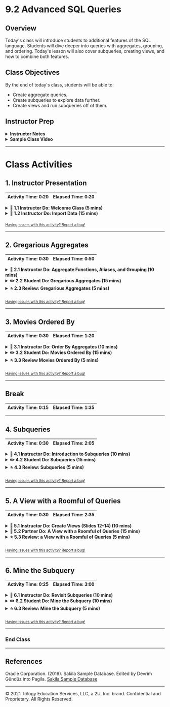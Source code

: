 # 9.2 Advanced SQL Queries

## Overview

Today's class will introduce students to additional features of the SQL language. Students will dive deeper into queries with aggregates, grouping, and ordering. Today's lesson will also cover subqueries, creating views, and how to combine both features.

## Class Objectives

By the end of today's class, students will be able to:

- Create aggregate queries.
- Create subqueries to explore data further.
- Create views and run subqueries off of them.

## Instructor Prep

<details>
  <summary><strong>Instructor Notes</strong></summary>

* Today's lesson will mostly use imported datasets, so make sure students are comfortable importing data from CSV files. All schemas for the tables will be provided along with the CSV files. Students who don't have this data imported correctly will not be able to follow along with the lesson.

* This lesson will build on what students learned in the previous class, and each activity will combine multiple SQL elements. Students who are new to SQL may struggle a bit, but many of the concepts are similar to those they have learned previously.

* The TAs should be ready to help students who are confused or who have not imported the data correctly.

* Please reference our [Student FAQ](../../../05-Instructor-Resources/README.md#unit-09-sql) for answers to questions frequently asked by students of this program. If you have any recommendations for additional questions, feel free to log an issue or a pull request with your desired additions.

* Have your TAs refer to the [Time Tracker](TimeTracker.xlsx) to stay on track.

* Lastly, as a reminder these slideshows are for instructor use only - when distributing slides to students, please first export the slides to a PDF file. You may then send out the PDF file.

</details>

<details>
  <summary><strong>Sample Class Video</strong></summary>

* To view an example class lecture visit (Note video may not reflect latest lesson plan): [Class Video](https://codingbootcamp.hosted.panopto.com/Panopto/Pages/Viewer.aspx?id=a4fa234d-abac-4d50-92f4-aa6901839443)

</details>

- - -

# Class Activities

## 1. Instructor Presentation

| Activity Time:       0:20 |  Elapsed Time:      0:20  |
|---------------------------|---------------------------|

<details>
  <summary><strong>📣 1.1 Instructor Do: Welcome Class (5 mins)</strong></summary>

* Open the [slideshow](https://docs.google.com/presentation/d/1ECRAKV4eZSiMhGpcyFiSe3-ERb5AjeSaHDAF4WwCGZM/edit?usp=sharing) and welcome the class using slides 1 and 2.

* Explain that today's lesson will provide a more in-depth look at SQL's features. Students will work with imported tables to expand their SQL skills.

</details>

<details>
  <summary><strong>📣 1.2 Instructor Do: Import Data (15 mins)</strong></summary>

* Open the [slideshow](https://docs.google.com/presentation/d/1ECRAKV4eZSiMhGpcyFiSe3-ERb5AjeSaHDAF4WwCGZM/edit?usp=sharing) and use slides 3-5 to assist you to present this chapter.

* **Files:**

  * [schema.sql](Activities/01-Evr_Import_Data/Resources/schema.sql)

  * [Data CSVs](Activities/01-Evr_Import_Data/Resources)

* Explain to the class that today's activities will require a few tables to be imported into a database. The data is taken from a popular [MySQL Database](https://dev.mysql.com/doc/sakila/en/). There is [another database](https://github.com/devrimgunduz/pagila) that is similar to Sakila, but it is instead using PostgreSQL. There are two options for doing so, if any students run into issues with the schema option, direction them to the CSV option.

* Compress the Resources folder and send it out to the class. This folder contains everything students need in order to upload the data.

#### Schema option

* Together, walk through the following steps:

  * From pgAdmin, create a database named `rental_db`.

  * Open the Query Tool for the newly created `rental_db`.

  * Copy [pagila-schema.sql](Activities/01-Evr_Import_Data/Resources/pagila-schema.sql) and run the code to create the needed tables.

  * Copy [pagila-insert-data.sql](Activities/01-Evr_Import_Data/Resources/pagila-insert-data.sql). **Note:** this will take a few minutes due to the amount of data. As long as no errors pop up the data will be uploaded.

* If any students have issues uploading data this way have the follow the CSV option.

#### CSV option

* Together, walk through the following steps:

  * From pgAdmin, create a database named `rental_db`.

  * Open the Query Tool for the newly created `rental_db`.

  * Copy [schema.sql](Activities/01-Evr_Import_Data/Resources/schema.sql) and run the code to create the needed tables.

  * Right-click the **actor** table on the right-hand side, and then select **Import/Export**.

  * Import `actor.csv`.

  * Run `SELECT * FROM actor LIMIT 100;` to confirm that the import was successful.

    Optional: Right-click the **actor** table and view the first 100 rows to check that the data was imported correctly.

  * Have the class repeat this process for the remaining tables.

* While the data is being uploaded the TAs should walk around the classroom to assist students with the database upload.

</details>

<sub>[Having issues with this activity? Report a bug!](https://bit.ly/3aGtTP7)</sub>

- - -

## 2. Gregarious Aggregates

| Activity Time:       0:30 |  Elapsed Time:      0:50  |
|---------------------------|---------------------------|

<details>
  <summary><strong>📣 2.1 Instructor Do: Aggregate Functions, Aliases, and Grouping (10 mins)</strong></summary>

* Open the [slideshow](https://docs.google.com/presentation/d/1ECRAKV4eZSiMhGpcyFiSe3-ERb5AjeSaHDAF4WwCGZM/edit?usp=sharing) and use slides 6-8 to review the following:

  * Similar to aggregates in Pandas, aggregate functions allow calculations on a set of values and return a singular value. (Slide 4)

  * Some of most commonly used aggregates are `Avg`, `COUNT`, `MIN`, `MAX`, and `SUM`. (Slide 4)

  * Aggregates are often combined with `GROUP BY`, `HAVING`, and `SELECT`. (Slide 5)

* **File:** [aggregates.sql](Activities/02-Ins_Aggregates/Solved/aggregates.sql)

* Select the `rental_db` database in pgAdmin and open a Query window.

* Run `SELECT * FROM film;` and count the number of rows.

* Run `SELECT COUNT(film_id) FROM film;` and explain the following:

  * Using `COUNT()` is an easier way to count the rows.

  * The `COUNT()` function is an aggregate.

  ![Count](Images/Count.png)

* Now that the number of `film_id` entries has been counted, it's easy to see a total of 1,000 films.

* Point out that the name of the field returned is `count bigint`, which doesn't describe the column accurately. Postgres has a way to change the column names and make them more descriptive.

* Run the following:

  ```sql
  SELECT COUNT(film_id) AS "Total films"
  FROM film;
  ```

* Explain the following:

  * `AS 'Total films'` is a technique called *aliasing*.

  * Aliasing creates an `alias`, or a new name for the column.

  * Using an alias does not change the table or the database in any way. Aliasing is only a measure of convenience, used to view a column or to create shortcuts for columns or other data.

  ![Total](Images/Total.png)

* The `COUNT()` function is great to see the number of movies, but it isn't informative enough when searching for the number of specific ratings, like G or PG-13. This is where `GROUP BY` comes into play.

* Run the following code:

  ```sql
  SELECT rating, COUNT(film_id) AS "Total films"
  FROM film
  GROUP BY rating;
  ```

* Explain the following:

  * The `GROUP BY` method will first group by the column indicated.

  * Aggregates are used to get the values for any columns not included in the `GROUP BY` clause.

  * Here, the `COUNT()` function will count the `film_id` for each `rating`.

  ![Ratings](Images/Ratings.png)

* Explain that we can aggregate data in other ways besides counting. For example, *sum*, *average*, *min*, and *max* are all valid aggregate functions to apply to the data.

* Ask the class how to query the average rental period for *all* movies. To demonstrate, run the following query:

  ```sql
  SELECT AVG(rental_duration)
  FROM film;
  ```

* To demonstrate how to add an alias to the `AVG()` function, run the following:

  ```sql
  SELECT AVG(rental_duration) AS "Average rental period"
  FROM film;
  ```

* Put it all together by running the following query, showing how to `GROUP BY` rental duration, get the average `rental_rate`, and give it an alias.

  ```sql
  SELECT  rental_duration, AVG(rental_rate) AS "Average rental rate"
  FROM film
  GROUP BY rental_duration;
  ```

  ![Aggregate1](Images/Aggregate1.png)

* Ask a student to explain the query.

  * Movies that can be rented for three days cost an average of $2.82 to rent, movies that can be rented for four days cost an average of $2.97 to rent, and so on.

* SQL can also return the rows that contain the minimum values and maximum values in a column using `MIN()` and `MAX()` respectively.

```sql
  -- Find the rows with the minimum rental rate
  SELECT  rental_duration, MIN(rental_rate) AS "Min rental rate"
  FROM film
  GROUP BY rental_duration;

  -- Find the rows with the maximum rental rate
  SELECT  rental_duration, MAX(rental_rate) AS "Max rental rate"
  FROM film
  GROUP BY rental_duration;
```

* Mention that these aggregate functions calculate and retrieve data, but they do not *alter* the data. That is, they do not modify the database.

* Explain that there are many other aggregate functions students can research. Send out [Postgres functions](https://www.tutorialspoint.com/postgresql/postgresql_useful_functions.htm) to the class for future reference.

</details>

<details>
  <summary><strong>✏️ 2.2 Student Do: Gregarious Aggregates (15 mins)</strong></summary>

* Open the [slideshow](https://docs.google.com/presentation/d/1ECRAKV4eZSiMhGpcyFiSe3-ERb5AjeSaHDAF4WwCGZM/edit?usp=sharing) and use slides 9 and 10 to go over this activity, students will practice writing queries with aggregate functions, with grouping, and with using aliases.

* **File:** [gregarious_aggregates.sql](Activities/03-Stu_GregariousAggregates/Unsolved/gregarious_aggregates.sql)

* **Instructions:** [README.md](Activities/03-Stu_GregariousAggregates/README.md)

</details>

<details>
  <summary><strong>⭐ 2.3 Review: Gregarious Aggregates (5 mins)</strong></summary>

* Open the [slideshow](https://docs.google.com/presentation/d/1ECRAKV4eZSiMhGpcyFiSe3-ERb5AjeSaHDAF4WwCGZM/edit?usp=sharing) and use slide 11 to review the activity.

* **File**: [gregarious_aggregates.sql](Activities/03-Stu_GregariousAggregates/Solved/gregarious_aggregates.sql)

* Review the solution in pgAdmin and explain the following:

  * Postgres uses double quotes for table and column names, and single quotes for string constants.

  * `GROUP BY` is similar to the `groupby` operation in Pandas.

  * `SELECT` without aggregates can only choose the columns in the `GROUP BY` clause.

* Answer any questions before moving on.

</details>

<sub>[Having issues with this activity? Report a bug!](https://bit.ly/3bPAaZ2)</sub>

- - -

## 3. Movies Ordered By

| Activity Time:       0:30 |  Elapsed Time:      1:20  |
|---------------------------|---------------------------|

<details>
  <summary><strong>📣 3.1 Instructor Do: Order By Aggregates (10 mins)</strong></summary>

* Open the [slideshow](https://docs.google.com/presentation/d/1ECRAKV4eZSiMhGpcyFiSe3-ERb5AjeSaHDAF4WwCGZM/edit?usp=sharing) and use slides 12-14 to demonstrate this module.

* **File:** [order_by_aggregates.sql](Activities/04-Ins_Order_By/Solved/order_by_aggregates.sql)

* Explain that aggregate functions return the results in a random order. This can be tough when trying to find the top or bottom numerical results.

* Open pgAdmin and explain the following:

  * Postgres has a function called `ORDER BY` that will solve this issue. `ORDER BY` is added toward the end of a query, and by default will sort the results by ascending values.

  ```sql
  SELECT rental_rate, AVG(length) AS "avg length"
  FROM film
  GROUP BY rental_rate
  ORDER BY "avg length";
  ```

  * Postgres will add a lot of numbers after the decimal. To reduce the numbers after the decimal, use `ROUND()`. This takes the parameters `ROUND(<value>, <number of decimal places>)`, which rounds the value down to the specified number of decimal places.

  ```sql
  SELECT rental_rate, ROUND(AVG(length),2) AS "avg length"
  FROM film
  GROUP BY rental_rate
  ORDER BY "avg length";
  ```

  * The `ORDER BY` statement can organize by descending values by adding `DESC`.

  ```sql
  SELECT rental_rate, ROUND(AVG(length),2) AS "avg length"
  FROM film
  GROUP BY rental_rate
  ORDER BY "avg length" DESC;
  ```

  * Top results can also be taken by limiting the amount returned using `LIMIT`.

  ```sql
  SELECT rental_rate, ROUND(AVG(length),2) AS "avg length"
  FROM film
  GROUP BY rental_rate
  ORDER BY "avg length" DESC
  LIMIT 5;
  ```

* Answer any questions before moving on.

</details>

<details>
  <summary><strong>✏️ 3.2 Student Do: Movies Ordered By (15 mins)</strong></summary>

* Open the [slideshow](https://docs.google.com/presentation/d/1ECRAKV4eZSiMhGpcyFiSe3-ERb5AjeSaHDAF4WwCGZM/edit?usp=sharing) and use slides 15 and 16 to go over this activity, you will use `ORDER BY` in combination with other SQL methods to query and order the tables.

**Instructions:** [README.md](Activities/05-Stu_Order_By/README.md)

</details>

<details>
  <summary><strong>⭐ 3.3 Review Movies Ordered By (5 mins)</strong></summary>

* **File:** [movies_ordered_by.sql](Activities/05-Stu_Order_By/Solved/movies_ordered_by.sql)

* Open the [slideshow](https://docs.google.com/presentation/d/1ECRAKV4eZSiMhGpcyFiSe3-ERb5AjeSaHDAF4WwCGZM/edit?usp=sharing) and use slide 16 to review the activity.

* Open pgAdmin and walk through the solution, highlighting the following:

  * The `actor` table is grouped by `first_name`, with an aggregate taking the count, and then given an alias of `actor count`. The query is then ordered in descending order by the count.

  * The `ROUND` function is used to limit the results to two decimal places.

  * `LIMIT 10` is added to the end of the query to return the top 10 results.

  * For the bonus, a `JOIN` is needed to combine the `country` and `city` tables. The return of the join can then be grouped and aggregated. The result is sorted by the count of countries in descending order.

</details>

<sub>[Having issues with this activity? Report a bug!](https://bit.ly/2X79Ipm)</sub>

- - -

## Break

| Activity Time:       0:15 |  Elapsed Time:      1:35  |
|---------------------------|---------------------------|

- - -

## 4. Subqueries

| Activity Time:       0:30 |  Elapsed Time:      2:05  |
|---------------------------|---------------------------|

<details>
  <summary><strong>📣 4.1 Instructor Do: Introduction to Subqueries (10 mins)</strong></summary>

* Open the [slideshow](https://docs.google.com/presentation/d/1oxzeWN6YPC01Ylt8avZ78tEdXnbVRfmidvu8fWp0xJw) and use slides 19 and 20 to begin the discussion of subqueries. Explain that a *subquery* is nested inside a larger query.

* **File:** [subqueries.sql](Activities/06-Ins_Subqueries/Solved/subqueries.sql)

* Explain that there is often more than one way of accomplishing a task in SQL.

* For example, suppose we want to view the inventory of a film called *Early Home*. One way to do this is to run several queries in succession. In the first query, we would search by the title and obtain its `film_id` number.

  ```sql
  SELECT title, film_id
  FROM film
  WHERE title = 'EARLY HOME';
  ```

  * The `film_id` is 268. We can use this information to search for data in the `inventory` table:

  ```sql
  SELECT *
  FROM inventory
  WHERE film_id = 268;
  ```

  ![Subquery](Images/subquery.png)

  * There are two copies of this movie—as indicated by two separate `inventory_id` numbers—both located in store number 2.

* At this point, ask the class whether it might be possible to join these two queries into a single query. Then run the following query:

  ```sql
  SELECT i.inventory_id, i.film_id, i.store_id
  FROM inventory i
  JOIN film f
  ON (i.film_id = f.film_id)
  WHERE f.title = 'EARLY HOME';
  ```

* The class should now begin to feel more comfortable with joins. Explain that we can retrieve the same information in a different way, using a tool called a subquery. Type the following query:

  ```sql
  SELECT *
  FROM inventory
  WHERE film_id IN
  (
    SELECT film_id
    FROM film
    WHERE title = 'EARLY HOME'
  );
  ```

* It may look a bit confusing or intimidating at first. Start with the inner query:

  ```sql
  SELECT film_id
  FROM film
  WHERE title = 'EARLY HOME';
  ```

  * This query will return a `film_id` of 268.

  * The next (outer) query is now querying from the results of the inner query.

  * A helpful way to think about this is that the inner query is creating a one-time temporary table, and the outer query is selecting from that temporary table.

* To confirm the result is correct, plug 268 (the result of the subquery) into the parentheses to replace the subquery.

  ```sql
  SELECT *
  FROM inventory
  WHERE film_id IN (268);
  ```

* This will get the same result as the previous join.

  ![subquery](Images/subquery.png)

* We have simplified the query by first running the nested subquery, and then plugging the results into the outer query.

* Explain that Postgres doesn't necessarily run code in that order; it helps us to reduce subqueries to basic queries as building blocks.

* Send out this [link](https://sqlbolt.com/lesson/select_queries_order_of_execution), which explains the order of execution in SQL queries.

* Mention that although we can often accomplish the same task with joins and subqueries, joins tend to be faster.

* Note that `SELECT *` was used in this activity. While this is fine for exploration, in production code, it is standard practice to specify the fields.

* Answer any questions before moving on.

</details>

<details>
  <summary><strong>✏️ 4.2 Student Do: Subqueries (15 mins)</strong></summary>

* Open the [slideshow](https://docs.google.com/presentation/d/1oxzeWN6YPC01Ylt8avZ78tEdXnbVRfmidvu8fWp0xJw) and use slides 21 and 22 to give directions to this activity, students will practice creating subqueries.

**Instructions:** [README.md](Activities/07-Stu_Subqueries/README.md)

</details>

<details>
  <summary><strong>⭐ 4.3 Review: Subqueries (5 mins)</strong></summary>

* **File:** [stu_subqueries.sql](Activities/07-Stu_Subqueries/Solved/stu_subqueries.sql)

* Open the [slideshow](https://docs.google.com/presentation/d/1oxzeWN6YPC01Ylt8avZ78tEdXnbVRfmidvu8fWp0xJw) and use slide 23 to review the activity.

* Review the solution in pgAdmin and explain the following:

  * In the first query, we're seeking the name and ID number of cities from a given list:

  ```sql
  SELECT city, city_id
  FROM city
  WHERE city IN ('Qalyub', 'Qinhuangdao', 'Qomsheh', 'Quilmes');
  ```

  * The second query is a subquery to select the `district`.

  * This query will select the `district` where `city_id` is in the results from the first query.

  ```sql
  SELECT district
  FROM address
  WHERE city_id IN
  (
    SELECT city_id
    FROM city
    WHERE city IN ('Qalyub', 'Qinhuangdao', 'Qomsheh', 'Quilmes')
  );
  ```

  * Because `district` is not available in the `city` table, we had to use the `city_id` from the `city` table. The `city_id` will now allow a connection between `district` and `city`.

  * The bonus adds another level of subqueries. It requires querying information from the `city` table, with which the `address` table is queried. That information is then used to query the `customer` table.

  ```sql
  SELECT first_name, last_name
  FROM customer cus
  WHERE address_id IN
  (
    SELECT address_id
    FROM address a
    WHERE city_id IN
    (
      SELECT city_id
      FROM city
      WHERE city LIKE 'Q%'
    )
  );
  ```

</details>

<sub>[Having issues with this activity? Report a bug!](https://bit.ly/2yrRowV)</sub>

- - -

## 5. A View with a Roomful of Queries

| Activity Time:       0:30 |  Elapsed Time:      2:35  |
|---------------------------|---------------------------|

<details>
  <summary><strong>📣 5.1 Instructor Do: Create Views (Slides 12–14) (10 mins)</strong></summary>

* Open the [slideshow](https://docs.google.com/presentation/d/1oxzeWN6YPC01Ylt8avZ78tEdXnbVRfmidvu8fWp0xJw) and use slides 24 and 25 to begin the discussion of views. Explain that a *view* in SQL is a virtual table that can be created from a single table, multiple tables, or another view.

* **File:** [create_views.sql](Activities/08-Ins_Create_Views/Solved/create_views.sql)

* This activity will be a pleasant interlude from some of the heavy lifting we have been doing in Postgres. It is not crucial, so feel free to tweak the length and content as you deem appropriate.

* Up to this point, we have seen relatively long queries, especially when they involve joins and subqueries. There is a way to save a long query under a name and run that name as a shortcut.

* Send out the following query and ask the students run it:

  ````sql
  SELECT s.store_id, SUM(amount) AS Gross
  FROM payment AS p
    JOIN rental AS r
    ON (p.rental_id = r.rental_id)
      JOIN inventory AS i
      ON (i.inventory_id = r.inventory_id)
        JOIN store AS s
        ON (s.store_id = i.store_id)
        GROUP BY s.store_id;
  ````

* The query is used to monitor the total sales from each store, which is something a company executive would want to look up often. Notice that an alias is used to narrow table names down to a single letter. Instead of having to type this query, we can store it under a `view`:

  ```sql
  CREATE VIEW total_sales AS
  SELECT s.store_id, SUM(amount) AS Gross
  FROM payment AS p
  JOIN rental AS r
  ON (p.rental_id = r.rental_id)
    JOIN inventory AS i
    ON (i.inventory_id = r.inventory_id)
      JOIN store AS s
      ON (s.store_id = i.store_id)
      GROUP BY s.store_id;
  ```

* Point out that the query is identical to the one above, except for the first line:

  ```sql
  CREATE VIEW total_sales AS
  ```

* A `view` is created under the name `total_sales`. Created views can be found on the left sidebar in pgAdmin.

  ![views](Images/views.png)

* The rest of the query follows `AS`.

* Run the query. To execute this view, type the following:

  ```sql
  SELECT *
  FROM total_sales;
  ```

* Simple! Ask a student to guess how we might delete a view.

  ```sql
  DROP VIEW total_sales;
  ```

* For the remainder of the activity, have students create and drop their views.

</details>

<details>
  <summary><strong>👥 5.2 Partner Do: A View with a Roomful of Queries (15 mins)</strong></summary>

* Open the [slideshow](https://docs.google.com/presentation/d/1oxzeWN6YPC01Ylt8avZ78tEdXnbVRfmidvu8fWp0xJw) and use slides 26 and 27 to explain this activity, students will pair up and practice their join and subquery skills, as well as build out a view.

  * **Instructions:** [README.md](Activities/09-Stu_View_Room_Queries/README.md)

  * **Image:** [subquery.png](Images/subquery.png)

</details>

<details>
  <summary><strong>⭐ 5.3 Review: a View with a Roomful of Queries (5 mins)</strong></summary>

* **File**: [roomful_of_queries.sql](Activities/09-Stu_View_Room_Queries/Solved/roomful_of_queries.sql)

* Open the [slideshow](https://docs.google.com/presentation/d/1oxzeWN6YPC01Ylt8avZ78tEdXnbVRfmidvu8fWp0xJw) and use slide 28 to review the activity.

* Review the code and explain the following:

  * Two pieces of information are required in the query: (1) the title of a film and (2) the number of copies of the title in the system.

  ```sql
  SELECT title,
  (SELECT COUNT(inventory.film_id)
    FROM inventory
    WHERE film.film_id = inventory.film_id ) AS "Number of Copies"
  FROM film;
  ```

  * Add `CREATE VIEW title_count AS` before the above query to create a view for the results.

  * The newly created table view, `title_count`, can now be queried to find which titles have 7 copies in the inventory.

  ```sql
  SELECT title, "Number of Copies"
  FROM title_count
  WHERE "Number of Copies" = 7;
  ```

</details>

<sub>[Having issues with this activity? Report a bug!](https://bit.ly/2UYaHWq)</sub>

- - -

## 6. Mine the Subquery

| Activity Time:       0:25 |  Elapsed Time:      3:00  |
|---------------------------|---------------------------|

<details>
  <summary><strong>📣 6.1 Instructor Do: Revisit Subqueries (10 mins)</strong></summary>

* Open the [slideshow](https://docs.google.com/presentation/d/1oxzeWN6YPC01Ylt8avZ78tEdXnbVRfmidvu8fWp0xJw) and use slides 29 and 30 to assist you with this chapter.

* **Files**:

  * [revisit_subqueries.sql](Activities/10-Ins_Revist_Subquery/Solved/revisit_subqueries.sql)

  * [Pagila ERD](http://www.postgresqltutorial.com/postgresql-sample-database/)

* Up to this point, the subqueries we've seen have been relatively straightforward. In this activity, we will look at more complicated examples, but tell students not to worry. We can perform complexly nested subqueries using the same principles that we've learned so far.

* We begin with a question: how many people have rented the film *Blanket Beverly*?

* To answer this question systematically, we must first identify the tables needed for our query. To help with this process, an entity relationship diagram (ERD) is used.

* Send out the [ERD](http://www.postgresqltutorial.com/postgresql-sample-database/) link to the class. Tell students to scroll down to the **DVD Rental ER Model**, and then explain the following:

  * An ERD shows the connections between the tables.

  * The schema makes it easier to identify the tables we need as well as the keys we will use to link our subqueries.

  * We will dive deeper into these in the next lesson.

* Tell students that we will need to start with the table `customer` and end with the table `film`, since we are counting how many customers have rented this specific film.

* Ask the class which tables and keys will serve as the intermediaries, or bridges, between these two tables. Then explain the following:

  * Start with the `customer` table and examine its keys. A good place to look is the primary key, which in this table is `customer_id`.

  * The `customer` table has a relationship with the `payment` table, which also contains the `customer_id`.

* Begin a class discussion to determine how to formulate the rest of the subquery using the ERD. One solution could be the following:

  * Connect the `payment` table with the `rental` table using the key `rental_id`, which these tables have in common.

  * Connect to the `inventory` table using the key `inventory_id`.

  * Connect the `film` table using the key `film_id`, which it has in common with the `inventory` table.

  * In the last subquery, query the film title, BLANKET BEVERLY.

* The sample query would be as follows:

  ```sql
  SELECT COUNT(*)
  FROM customer
  WHERE customer_id IN
  (
    SELECT customer_id
    FROM payment
    WHERE rental_id IN
  (
    SELECT rental_id
    FROM rental
    WHERE inventory_id IN
    (
      SELECT inventory_id
      FROM inventory
      WHERE film_id IN
      (
        SELECT film_id
        FROM film
        WHERE title = 'BLANKET BEVERLY'
      )
    )
  )
  );
  ```

* `COUNT(*)` will count the number of rows, similar to how `SELECT *` will select all rows. The asterisk indicates *all*.

* Run the query, which will return that 12 people have rented this film.

* Explain that there are often multiple ways to find this result through different table relationships.

* Answer any questions before moving on.

</details>

<details>
  <summary><strong>✏️ 6.2 Student Do: Mine the Subquery (10 mins)</strong></summary>

* Open the [slideshow](https://docs.google.com/presentation/d/1oxzeWN6YPC01Ylt8avZ78tEdXnbVRfmidvu8fWp0xJw) and use slides 31 and 32 to go over this activity, students will continue to practice subqueries. Students can either work individually or in pairs.

**Instructions:** [README.md](Activities/11-Stu_Mine_the_Subquery/README.md)

</details>

<details>
  <summary><strong>⭐ 6.3 Review: Mine the Subquery (5 mins)</strong></summary>

* **File**: [mine_the_subquery.sql](Activities/11-Stu_Mine_the_Subquery/Solved/mine_the_subquery.sql)

* Open the [slideshow](https://docs.google.com/presentation/d/1oxzeWN6YPC01Ylt8avZ78tEdXnbVRfmidvu8fWp0xJw) and use slide 33 to review the activity.

* Review the solution to the activity and answer any questions that students have.

* A possible solution to the first problem is as follows:

  ```sql
  SELECT first_name, last_name
  FROM actor
  WHERE actor_id IN
  (
    SELECT actor_id
    FROM film_actor
    WHERE film_id IN
    (
      SELECT film_id
      FROM film
      WHERE title = 'ALTER VICTORY'
    )
  );
  ```

  * It is recommended that you start with the most specific piece of information and work your way up. In this case, the innermost subquery retrieves the `film_id` of the given film title.

  * This information is used to retrieve the `actor_id`, which is then used to extract the names of the actors who appear in the film.

* A possible solution to the second problem is as follows:

  ```sql
  SELECT title
  FROM film
  WHERE film_id
  IN (
    SELECT film_id
      FROM inventory
      WHERE inventory_id
      IN (
          SELECT inventory_id
          FROM rental
          WHERE staff_id
          IN (
                SELECT staff_id
                FROM staff
                WHERE last_name = 'Stephens' AND first_name = 'Jon'
              )
          )
    );
  ```

  * Similar to the first problem, the query begins with the most specific piece of information and works its way up.

  * The employee name is used to query the `staff_id`.

  * The `staff_id` is used to retrieve the `inventory_id` from rentals.

  * The `inventory_id` is used to retrieve the `film_id`, which is then used to retrieve the relevant film titles.

* Answer any questions before ending class.

</details>

<sub>[Having issues with this activity? Report a bug!](https://bit.ly/39F66O4)</sub>

- - -

### End Class

- - -

## References

Oracle Corporation. (2019). Sakila Sample Database. Edited by Devrim Gündüz into Pagila. [Sakila Sample Database](https://github.com/devrimgunduz/pagila)

- - -

© 2021 Trilogy Education Services, LLC, a 2U, Inc. brand. Confidential and Proprietary. All Rights Reserved.
